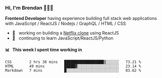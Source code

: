 ### Hi, I'm Brendan 👨🏻‍💻

<b>Frontend Developer</b> having experience building full stack web applications with JavaScript / ReactJS / Nodejs / GraphQL / HTML / CSS</p>

 - 🚀 	&nbsp; working on building a [Netflix clone](https://github.com/brendantfinn/netflix-clone) using ReactJS
 - 🌱 	&nbsp; continuing to learn JavaScript/ReactJS/Python

 
 
#### 📊 	&nbsp; This week I spent time working in
<!--START_SECTION:waka-->
```text
CSS        2 hrs 38 mins   ██████████████████▒░░░░░░   73.21 % 
HTML       49 mins         █████▓░░░░░░░░░░░░░░░░░░░   23.14 % 
Markdown   7 mins          █░░░░░░░░░░░░░░░░░░░░░░░░   03.62 % 
```
<!--END_SECTION:waka-->
